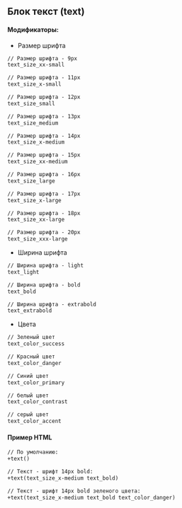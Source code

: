 ## Блок текст (text)

#### Модификаторы:

* Размер шрифта
```html
// Размер шрифта - 9px
text_size_xx-small
```
```html
// Размер шрифта - 11px
text_size_x-small
```
```html
// Размер шрифта - 12px
text_size_small
```
```html
// Размер шрифта - 13px
text_size_medium
```
```html
// Размер шрифта - 14px
text_size_x-medium
```
```html
// Размер шрифта - 15px
text_size_xx-medium
```
```html
// Размер шрифта - 16px
text_size_large
```
```html
// Размер шрифта - 17px
text_size_x-large
```
```html
// Размер шрифта - 18px
text_size_xx-large
```
```html
// Размер шрифта - 20px
text_size_xxx-large
```

* Ширина шрифта
```html
// Ширина шрифта - light
text_light
```
```html
// Ширина шрифта - bold
text_bold
```
```html
// Ширина шрифта - extrabold
text_extrabold
```

* Цвета
```html
// Зеленый цвет
text_color_success
```
```html
// Красный цвет
text_color_danger
```
```html
// Синий цвет
text_color_primary
```
```html
// белый цвет
text_color_contrast
```
```html
// серый цвет
text_color_accent
```

#### Пример HTML

```html
// По умолчанию:
+text()
```
```html
// Текст - шрифт 14px bold:
+text(text_size_x-medium text_bold)
```
```html
// Текст - шрифт 14px bold зеленого цвета:
+text(text_size_x-medium text_bold text_color_danger)
```